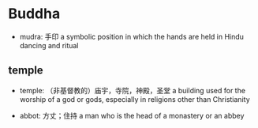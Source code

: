 # Buddha

- mudra: 手印 a symbolic position in which the hands are held in Hindu dancing and ritual

## temple

- temple: （非基督教的）庙宇，寺院，神殿，圣堂 a building used for the worship of a god or gods, especially in religions other than Christianity

- abbot: 方丈；住持 a man who is the head of a monastery or an abbey

